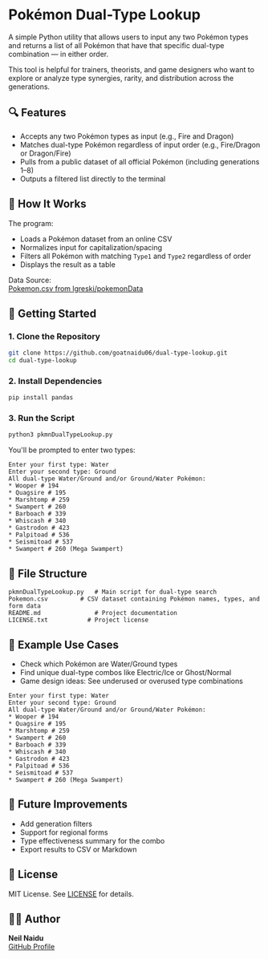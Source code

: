 # Pokémon Dual-Type Lookup

A simple Python utility that allows users to input any two Pokémon types and returns a list of all Pokémon that have that specific dual-type combination — in either order.

This tool is helpful for trainers, theorists, and game designers who want to explore or analyze type synergies, rarity, and distribution across the generations.

## 🔍 Features

- Accepts any two Pokémon types as input (e.g., Fire and Dragon)
- Matches dual-type Pokémon regardless of input order (e.g., Fire/Dragon or Dragon/Fire)
- Pulls from a public dataset of all official Pokémon (including generations 1–8)
- Outputs a filtered list directly to the terminal

## 🧠 How It Works

The program:
- Loads a Pokémon dataset from an online CSV
- Normalizes input for capitalization/spacing
- Filters all Pokémon with matching `Type1` and `Type2` regardless of order
- Displays the result as a table

Data Source:  
[Pokemon.csv from lgreski/pokemonData](https://github.com/lgreski/pokemonData/blob/master/Pokemon.csv)

## 🚀 Getting Started

### 1. Clone the Repository

```bash
git clone https://github.com/goatnaidu06/dual-type-lookup.git  
cd dual-type-lookup  
```

### 2. Install Dependencies

```bash
pip install pandas  
```

### 3. Run the Script

```bash
python3 pkmnDualTypeLookup.py
```

You'll be prompted to enter two types:

```
Enter your first type: Water
Enter your second type: Ground
All dual-type Water/Ground and/or Ground/Water Pokémon:
* Wooper # 194  
* Quagsire # 195  
* Marshtomp # 259  
* Swampert # 260  
* Barboach # 339  
* Whiscash # 340  
* Gastrodon # 423  
* Palpitoad # 536  
* Seismitoad # 537  
* Swampert # 260 (Mega Swampert)
```

## 📁 File Structure

```
pkmnDualTypeLookup.py   # Main script for dual-type search
Pokemon.csv         # CSV dataset containing Pokémon names, types, and form data  
README.md               # Project documentation
LICENSE.txt           # Project license

```

## 🔮 Example Use Cases

- Check which Pokémon are Water/Ground types
- Find unique dual-type combos like Electric/Ice or Ghost/Normal
- Game design ideas: See underused or overused type combinations
```
Enter your first type: Water
Enter your second type: Ground
All dual-type Water/Ground and/or Ground/Water Pokémon:
* Wooper # 194  
* Quagsire # 195  
* Marshtomp # 259  
* Swampert # 260  
* Barboach # 339  
* Whiscash # 340  
* Gastrodon # 423  
* Palpitoad # 536  
* Seismitoad # 537  
* Swampert # 260 (Mega Swampert)
```

## 🎯 Future Improvements

- Add generation filters  
- Support for regional forms  
- Type effectiveness summary for the combo  
- Export results to CSV or Markdown  

## 📜 License

MIT License. See [LICENSE](LICENSE.txt) for details.

## 👨‍💻 Author

**Neil Naidu**  
[GitHub Profile](https://github.com/goatnaidu06)
